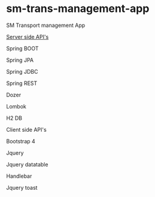 # sm-trans-management-app
SM Transport management App

<u>Server side API's</u>

Spring BOOT

  Spring JPA
  
  Spring JDBC
  
  Spring REST

Dozer

Lombok

H2 DB

Client side API's

Bootstrap 4

Jquery

Jquery datatable

Handlebar

Jquery toast
